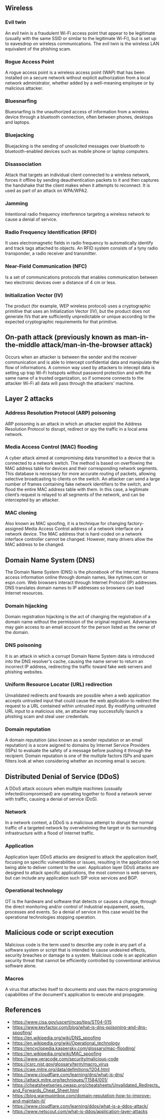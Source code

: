 ## Wireless
### Evil twin
An evil twin is a fraudulent Wi-Fi access point that appear to be legitimate (usually with the same SSID or similar to the legitimate Wi-Fi), but is set up to eavesdrop on wireless communications. The evil twin is the wireless LAN equivalent of the phishing scam.
### Rogue Access Point
A rogue access point is a wireless access point (WAP) that has been installed on a secure network without explicit authorization from a local network administrator, whether added by a well-meaning employee or by malicious attacker.
### Bluesnarfing
Bluesnarfing is the unauthorized access of information from a wireless device through a bluetooth connection, often between phones, desktops and laptops.
### Bluejacking
Bluejacking is the sending of unsolicited messages over bluetooth to bluetooth-enabled devices such as mobile phone or laptop computers.
### Disassociation
Attack that targets an individual client connected to a wireless network, forces it offline by sending deauthentication packets to it and then captures the handshake that the client makes when it attempts to reconnect. It is used as part of an attack on WPA/WPA2.
### Jamming
Intentional radio frequency interference targeting a wireless network to cause a denial of service.
### Radio Frequency Identification (RFID)
It uses electromagnetic fields in radio frequency to automatically identify and track tags attached to objects. An RFID system consists of a tyny radio transponder, a radio receiver and transmitter.
### Near-Field Communication (NFC)
Is a set of communications protocols that enables communication between two electronic devices over a distance of 4 cm or less.
### Initialization Vector (IV)
The product (for example, WEP wireless protocol) uses a cryptographic primitive that uses an Initialization Vector (IV), but the product does not generate IVs that are sufficiently unpredictable or unique according to the expected cryptographic requirements for that primitive.

## On-path attack (previously known as man-in-the-middle attack/man-in-the-browser attack)
Occurs when an attacker is between the sender and the receiver communication and is able to intercept confidential data and manipulate the flow of informations. A common way used by attackers to intecept data is setting up trap Wi-Fi hotspots without password protection and with the same name of a trusted organization, so if someone connects to the attacker Wi-Fi all data will pass through the attackers' machine.

## Layer 2 attacks
### Address Resolution Protocol (ARP) poisoning
ARP poisoning is an attack in which an attacker exploit the Address Resolution Protocol to disrupt, redirect or spy the traffic in a local area network.
### Media Access Control (MAC) flooding
A cyber attack aimed at compromising data transmitted to a device that is connected to a network switch. The method is based on overflowing the MAC address table for devices and their corresponding network segments. This database is necessary for more accurate routing of packets, allowing selective broadcasting to clients on the switch.
An attacker can send a large number of frames containing fake network identifiers to the switch, and flood the entire MAC address table with them. In this case, a legitimate client’s request is relayed to all segments of the network, and can be intercepted by an attacker.
### MAC cloning
Also known as MAC spoofing, it is a technique for changing factory-assigned Media Access Control address of a network interface on a network device. The MAC address that is hard-coded on a network interface controller cannot be changed. However, many drivers allow the MAC address to be changed.


## Domain Name System (DNS)
The Domain Name System (DNS) is the phonebook of the Internet. Humans access information online through domain names, like nytimes.com or espn.com. Web browsers interact through Internet Protocol (IP) addresses. DNS translates domain names to IP addresses so browsers can load Internet resources.
### Domain hijacking
Domain registration hijacking is the act of changing the registration of a domain name without the permission of the original registrant. Adversaries may gain access to an email account for the person listed as the owner of the domain.
### DNS poisoning
It is an attack in which a corrupt Domain Name System data is introduced into the DNS resolver's cache, causing the name server to return an incorrect IP address, redirecting the traffic toward fake web servers and phishing websites.
### Uniform Resource Locator (URL) redirection
Unvalidated redirects and fowards are possible when a web application accepts untrusted input that could cause the web application to redirect the request to a URL contained within untrusted input. By modifying untrusted URL input to a malicious site, an attacker may successfully launch a phishing scam and steal user credentials.
### Domain reputation
A domain reputation (also known as a sender reputation or an email reputation) is a score asigned to domains by Internet Service Providers (ISPs) to evaluate the safety of a message before pushing it through the recipient. Domain reputation is one of the multiple factors ISPs and spam filters look at when considering whether an incoming email is secure.

## Distributed Denial of Service (DDoS)
A DDoS attack occours when multiple machines (ussually infected/compromised) are operating together to flood a network server with traffic, causing a denial of service (DoS).
### Network
In a network context, a DDoS is a malicious attempt to disrupt the normal traffic of a targeted network by overwhelming the target or its surrounding infrastructure with a flood of Internet traffic.
### Application
Application layer DDoS attacks are designed to attack the application itself, focusing on specific vulnerabilities or issues, resulting in the application not being able to deliver content to the user. Application layer DDoS attacks are designed to attack specific applications, the most common is web servers, but can include any application such SIP voice services and BGP.
### Operational technology
OT is the hardware and software that detects or causes a change, through the direct monitoring and/or control of industrial equipament, assets, processes and events. So a denial of service in this case would be the operational technologies stopping operation.

## Malicious code or script execution
Malicious code is the term used to describe any code in any part of a software system or script that is intended to cause undesired effects, security breaches or damage to a system. Malicious code is an application security threat that cannot be efficiently controlled by conventional antivirus software alone.
### Macros
A virus that attaches itself to documents and uses the macro programming capabilities of the document's application to execute and propagate.

## References
- https://www.cisa.gov/uscert/ncas/tips/ST04-015
- https://www.keyfactor.com/blog/what-is-dns-poisoning-and-dns-spoofing/
- https://en.wikipedia.org/wiki/DNS_spoofing
- https://en.wikipedia.org/wiki/Operational_technology
- https://encyclopedia.kaspersky.com/glossary/mac-flooding/
- https://en.wikipedia.org/wiki/MAC_spoofing
- https://www.veracode.com/security/malicious-code
- https://csrc.nist.gov/glossary/term/macro_virus
- https://cwe.mitre.org/data/definitions/1204.html
- https://www.cloudflare.com/learning/dns/what-is-dns/
- https://attack.mitre.org/techniques/T1584/001/
- https://cheatsheetseries.owasp.org/cheatsheets/Unvalidated_Redirects_and_Forwards_Cheat_Sheet.html
- https://blog.warmupinbox.com/domain-reputation-how-to-improve-and-maintain-it/
- https://www.cloudflare.com/learning/ddos/what-is-a-ddos-attack/
- https://www.netscout.com/what-is-ddos/application-layer-attacks
